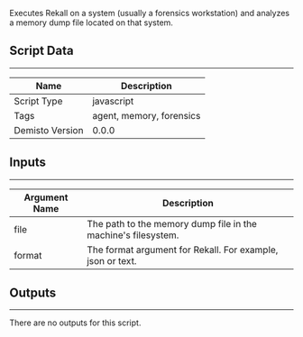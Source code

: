 Executes Rekall on a system (usually a forensics workstation) and analyzes a memory dump file located on that system.

## Script Data
---

| **Name** | **Description** |
| --- | --- |
| Script Type | javascript |
| Tags | agent, memory, forensics |
| Demisto Version | 0.0.0 |

## Inputs
---

| **Argument Name** | **Description** |
| --- | --- |
| file | The path to the memory dump file in the machine's filesystem. |
| format | The format argument for Rekall. For example, json or text. |

## Outputs
---
There are no outputs for this script.
